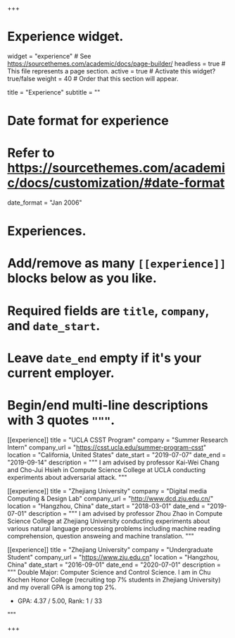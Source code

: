 +++
# Experience widget.
widget = "experience"  # See https://sourcethemes.com/academic/docs/page-builder/
headless = true  # This file represents a page section.
active = true  # Activate this widget? true/false
weight = 40  # Order that this section will appear.

title = "Experience"
subtitle = ""

# Date format for experience
#   Refer to https://sourcethemes.com/academic/docs/customization/#date-format
date_format = "Jan 2006"

# Experiences.
#   Add/remove as many `[[experience]]` blocks below as you like.
#   Required fields are `title`, `company`, and `date_start`.
#   Leave `date_end` empty if it's your current employer.
#   Begin/end multi-line descriptions with 3 quotes `"""`.
[[experience]]
  title = "UCLA CSST Program"
  company = "Summer Research Intern"
  company_url = "https://csst.ucla.edu/summer-program-csst"
  location = "California, United States"
  date_start = "2019-07-07"
  date_end = "2019-09-14"
  description = """
  I am advised by professor Kai-Wei Chang and Cho-Jui Hsieh in Compute Science College at UCLA conducting experiments about adversarial attack.
  """

[[experience]]
  title = "Zhejiang University"
  company = "Digital media Computing & Design Lab"
  company_url = "http://www.dcd.zju.edu.cn/"
  location = "Hangzhou, China"
  date_start = "2018-03-01"
  date_end = "2019-07-01"
  description = """
  I am advised by professor Zhou Zhao in Compute Science College at Zhejiang University conducting experiments about various natural language processing problems including machine reading comprehension, question answeing and machine translation.
  """

[[experience]]
  title = "Zhejiang University"
  company = "Undergraduate Student"
  company_url = "https://www.zju.edu.cn"
  location = "Hangzhou, China"
  date_start = "2016-09-01"
  date_end = "2020-07-01"
  description = """
  Double Major: Computer Science and Control Science. I am in Chu Kochen Honor College (recruiting top 7% students in Zhejiang University) and my overall GPA is among top 2%. 

  * GPA: 4.37 / 5.00,    Rank: 1 / 33

  """

+++
